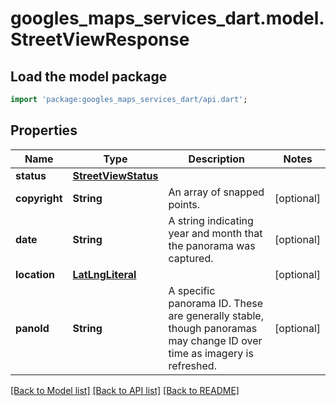 # googles_maps_services_dart.model.StreetViewResponse

## Load the model package
```dart
import 'package:googles_maps_services_dart/api.dart';
```

## Properties
Name | Type | Description | Notes
------------ | ------------- | ------------- | -------------
**status** | [**StreetViewStatus**](StreetViewStatus.md) |  | 
**copyright** | **String** | An array of snapped points. | [optional] 
**date** | **String** | A string indicating year and month that the panorama was captured. | [optional] 
**location** | [**LatLngLiteral**](LatLngLiteral.md) |  | [optional] 
**panoId** | **String** | A specific panorama ID. These are generally stable, though panoramas may change ID over time as imagery is refreshed. | [optional] 

[[Back to Model list]](../README.md#documentation-for-models) [[Back to API list]](../README.md#documentation-for-api-endpoints) [[Back to README]](../README.md)


